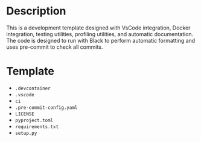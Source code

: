 # Description
This is a development template designed with VsCode integration, Docker integration, testing utilities, profiling utilities, and automatic documentation.  The code is designed to run with Black to perform automatic formatting and uses pre-commit to check all commits.

# Template
- `.devcontainer`
- `.vscode`
- `ci`
- `.pre-commit-config.yaml`
- `LICENSE`
- `pyproject.toml` 
- `requirements.txt`
- `setup.py`
